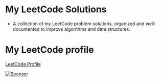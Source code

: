# My LeetCode Solutions
- A collection of my LeetCode problem solutions, organized and well-documented to improve algorithms and data structures.

# My LeetCode profile
[LeetCode Profile](https://leetcode.com/u/Mike014/)

[![Sponsor](https://img.shields.io/badge/Sponsor%20Me!-blue?style=for-the-badge)](https://github.com/sponsors/Mike014)
